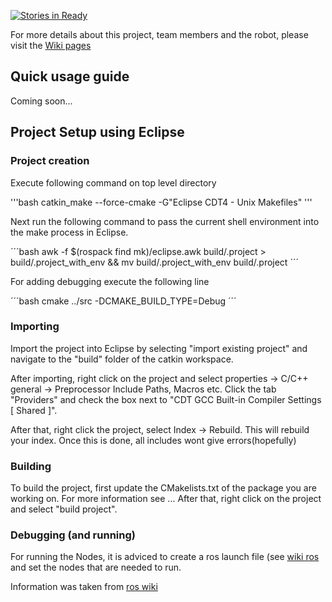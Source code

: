 [![Stories in Ready](https://badge.waffle.io/MinorRoboticsTeam4/Cobot_ROS_Arduino.svg?label=ready&title=Ready)](http://waffle.io/MinorRoboticsTeam4/Cobot_ROS_Arduino)

For more details about this project, team members and the robot, please visit the [Wiki pages](https://github.com/MinorRoboticsTeam4/CoffeeBot/wiki) 


## Quick usage guide
Coming soon...



## Project Setup using Eclipse

### Project creation

Execute following command on top level directory


'''bash
catkin_make --force-cmake -G"Eclipse CDT4 - Unix Makefiles"
'''


Next run the following command to pass the current shell environment into the make process in Eclipse.

´´´bash
awk -f $(rospack find mk)/eclipse.awk build/.project > build/.project_with_env && mv build/.project_with_env build/.project
´´´

For adding debugging execute the following line

´´´bash
cmake ../src -DCMAKE_BUILD_TYPE=Debug
´´´

### Importing

Import the project into Eclipse by selecting "import existing project" 
and navigate to the "build" folder of the catkin workspace.

After importing, right click on the project and select properties -> C/C++ general -> Preprocessor Include Paths, Macros etc. Click the tab "Providers" and check the box next to "CDT GCC Built-in Compiler Settings [ Shared ]".

After that, right click the project, select Index -> Rebuild. This will rebuild your index. Once this is done, all includes wont give errors(hopefully)

### Building

To build the project, first update the CMakelists.txt of the package you are working on. For more information see ...
After that, right click on the project and select "build project". 

### Debugging (and running)

For running the Nodes, it is adviced to create a ros launch file (see [wiki ros](wiki.ros.org/roslaunch) and set the nodes that are needed
to run. 



Information was taken from [ros wiki](wiki.ros.org/IDEs) 

